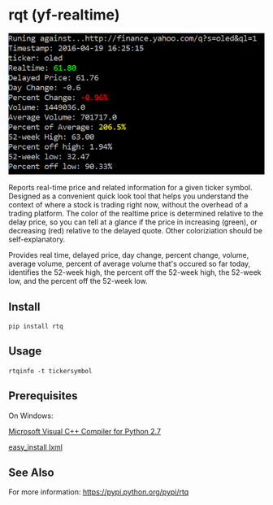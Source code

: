 # rqt (yf-realtime)

![rtscreenshot1](https://github.com/nhsb1/yf-realtime/blob/master/rtq-c.png)

Reports real-time price and related information for a given ticker symbol.  Designed as a convenient quick look tool that helps you understand the context of where a stock is trading right now, without the overhead of a trading platform. The color of the realtime price is determined relative to the delay price, so you can tell at a glance if the price in increasing (green), or decreasing (red) relative to the delayed quote.  Other coloriziation should be self-explanatory. 

Provides real time, delayed price, day change, percent change, volume, average volume, percent of average volume that's occured so far today, identifies the 52-week high, the percent off the 52-week high, the 52-week low, and the percent off the 52-week low.




Install
-------

    pip install rtq

Usage
-----

    rtqinfo -t tickersymbol

Prerequisites
--------
On Windows: 

[Microsoft Visual C++ Compiler for Python 2.7](https://www.microsoft.com/en-us/download/details.aspx?id=44266)

[easy_install lxml](http://lxml.de/2.2/installation.html)

See Also
--------

For more information: https://pypi.python.org/pypi/rtq
